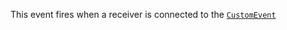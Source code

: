 This event fires when a receiver is connected to the [`CustomEvent`](https://create.roblox.com/docs/reference/engine/classes/CustomEvent)